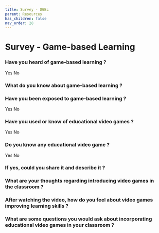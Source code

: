 ```yaml
---
title: Survey - DGBL 
parent: Resources
has_children: false
nav_order: 20
---
```


# Survey - Game-based Learning

### Have you heard of game-based learning ?
Yes
No

### What do you know about game-based learning ?


### Have you been exposed to game-based learning ?
Yes
No

### Have you used or know of educational video games ?
Yes
No

### Do you know any educational video game ?
Yes
No

### If yes, could you share it and describe it ?

### What are your thoughts regarding introducing video games in the classroom ?

### After watching the video, how do you feel about video games improving learning skills ?

### What are some questions you would ask about incorporating educational video games in your classroom ?

